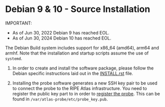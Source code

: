 # Debian 9 & 10 - Source Installation

IMPORTANT:
* As of Jun 30, 2022 Debian 9 has reached EOL.
* As of Jun 30, 2024 Debian 10 has reached EOL.

The Debian Build system includes support for x86_64 (amd64), arm64 and armhf. Note that the installation and startup scripts assume the use of `systemd`.

1. In order to create and install the software package, please follow the
   Debian specific instructions laid out in the
   [INSTALL.rst](https://github.com/RIPE-NCC/ripe-atlas-software-probe/blob/master/INSTALL.rst)
   file.

2. Installing the probe software generates a new SSH key pair to be used to
   connect the probe to the RIPE Atlas infrastructure. You need to register
   the public key part to in order to [register the probe](https://atlas.ripe.net/apply/swprobe/).
   This can be found in `/var/atlas-probe/etc/probe_key.pub`.
